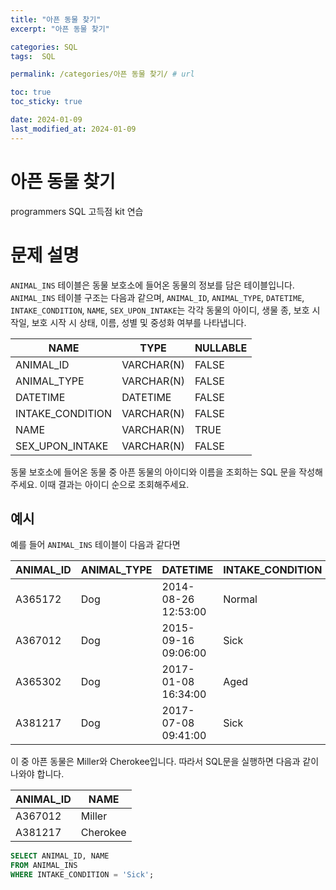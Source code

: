```yaml
---
title: "아픈 동물 찾기"
excerpt: "아픈 동물 찾기"

categories: SQL
tags:  SQL

permalink: /categories/아픈 동물 찾기/ # url

toc: true
toc_sticky: true

date: 2024-01-09
last_modified_at: 2024-01-09
---
```


# 아픈 동물 찾기

programmers SQL 고득점 kit 연습

# 문제 설명
`ANIMAL_INS` 테이블은 동물 보호소에 들어온 동물의 정보를 담은 테이블입니다. `ANIMAL_INS` 테이블 구조는 다음과 같으며, `ANIMAL_ID`, `ANIMAL_TYPE`, `DATETIME`, `INTAKE_CONDITION`, `NAME`, `SEX_UPON_INTAKE`는 각각 동물의 아이디, 생물 종, 보호 시작일, 보호 시작 시 상태, 이름, 성별 및 중성화 여부를 나타냅니다.

| NAME             | TYPE       | NULLABLE |
|------------------|------------|----------|
| ANIMAL_ID        | VARCHAR(N) | FALSE    |
| ANIMAL_TYPE      | VARCHAR(N) | FALSE    |
| DATETIME         | DATETIME   | FALSE    |
| INTAKE_CONDITION | VARCHAR(N) | FALSE    |
| NAME             | VARCHAR(N) | TRUE     |
| SEX_UPON_INTAKE  | VARCHAR(N) | FALSE    |

동물 보호소에 들어온 동물 중 아픈 동물의 아이디와 이름을 조회하는 SQL 문을 작성해주세요. 이때 결과는 아이디 순으로 조회해주세요.

## 예시
예를 들어 `ANIMAL_INS` 테이블이 다음과 같다면

| ANIMAL_ID | ANIMAL_TYPE | DATETIME            | INTAKE_CONDITION | NAME      | SEX_UPON_INTAKE |
|-----------|-------------|---------------------|------------------|-----------|-----------------|
| A365172   | Dog         | 2014-08-26 12:53:00 | Normal           | Diablo    | Neutered Male   |
| A367012   | Dog         | 2015-09-16 09:06:00 | Sick             | Miller    | Neutered Male   |
| A365302   | Dog         | 2017-01-08 16:34:00 | Aged             | Minnie    | Spayed Female   |
| A381217   | Dog         | 2017-07-08 09:41:00 | Sick             | Cherokee  | Neutered Male   |

이 중 아픈 동물은 Miller와 Cherokee입니다. 따라서 SQL문을 실행하면 다음과 같이 나와야 합니다.

| ANIMAL_ID | NAME     |
|-----------|----------|
| A367012   | Miller   |
| A381217   | Cherokee |

```sql
SELECT ANIMAL_ID, NAME
FROM ANIMAL_INS
WHERE INTAKE_CONDITION = 'Sick';
```

